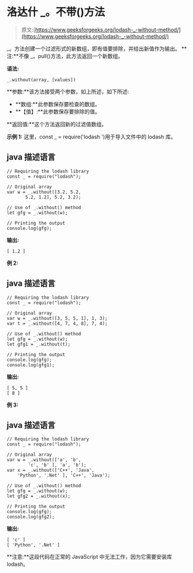 # 洛达什 _。不带()方法

> 原文:[https://www.geeksforgeeks.org/lodash-_-without-method/](https://www.geeksforgeeks.org/lodash-_-without-method/)

_。方法创建一个过滤形式的新数组，即有值要排除，并给出新值作为输出。
**注:**不像 _。pull()方法，此方法返回一个新数组。

**语法:**

```
_.without(array, [values])
```

**参数:**该方法接受两个参数，如上所述，如下所述:

*   **数组:**此参数保存要检查的数组。
*   **【值】:**此参数保存要排除的值。

**返回值:**这个方法返回新的过滤值数组。

**示例 1:** 这里，const _ = require('lodash ')用于导入文件中的 lodash 库。

## java 描述语言

```
// Requiring the lodash library 
const _ = require("lodash"); 

// Original array 
var w = _.without([3.2, 5.2, 
       5.2, 1.2], 5.2, 3.2);    

// Use of _.without() method
let gfg = _.without(w);

// Printing the output 
console.log(gfg);
```

**输出:**

```
[ 1.2 ]

```

**例 2:**

## java 描述语言

```
// Requiring the lodash library 
const _ = require("lodash"); 

// Original array 
var w = _.without([3, 5, 5, 1], 1, 3);    
var t = _.without([4, 7, 4, 8], 7, 4);

// Use of _.without() method
let gfg = _.without(w);
let gfg1 = _.without(t);

// Printing the output 
console.log(gfg);
console.log(gfg1);
```

**输出:**

```
[ 5, 5 ]
[ 8 ]

```

**例 3:**

## java 描述语言

```
// Requiring the lodash library 
const _ = require("lodash"); 

// Original array 
var w = _.without(['a', 'b', 
        'c', 'b' ], 'a', 'b'); 
var x = _.without(['C++', 'Java', 
    'Python', '.Net' ], 'C++', 'Java');

// Use of _.without() method
let gfg = _.without(w);
let gfg2 = _.without(x);

// Printing the output 
console.log(gfg);
console.log(gfg2);
```

**输出:**

```
[ 'c' ]
[ 'Python', '.Net' ]

```

**注意:**这段代码在正常的 JavaScript 中无法工作，因为它需要安装库 lodash。